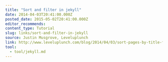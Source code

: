 ```yaml
---
title: "Sort and filter in jekyll"
date: 2014-04-03T20:41:00.000Z
posted_date: 2015-05-02T20:41:00.000Z
editor_recommends:
content_type: Tutorial
slug: links/sort-and-filter-in-jekyll
source: Justin Musgrove, Leveluplunch
link: http://www.leveluplunch.com/blog/2014/04/03/sort-pages-by-title-filter-array-by-layout-jekyllrb/
tool:
  - tool/jekyll.md
---
```






